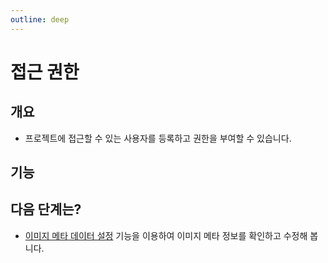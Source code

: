 ```yaml
---
outline: deep
---
```


# 접근 권한

## 개요
- 프로젝트에 접근할 수 있는 사용자를 등록하고 권한을 부여할 수 있습니다.

## 기능


## 다음 단계는?
- [이미지 메타 데이터 설정](./image-meta) 기능을 이용하여 이미지 메타 정보를 확인하고 수정해 봅니다.


